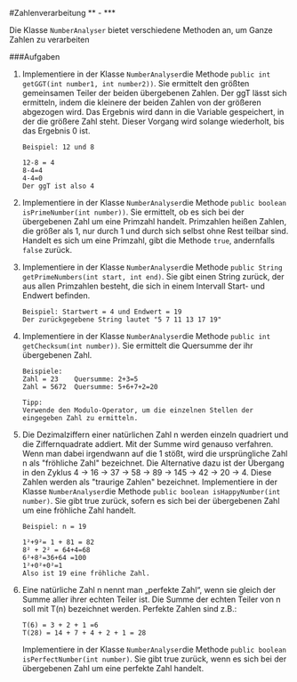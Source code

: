 #Zahlenverarbeitung ** - ***

Die Klasse `NumberAnalyser` bietet verschiedene Methoden an, um Ganze Zahlen zu verarbeiten

###Aufgaben
1. Implementiere in der Klasse `NumberAnalyser`die Methode `public int getGGT(int number1, int number2))`. 
Sie ermittelt den größten gemeinsamen Teiler der beiden übergebenen Zahlen. Der ggT lässt sich ermitteln, 
indem die kleinere der beiden Zahlen von der größeren abgezogen wird. Das Ergebnis wird dann in die Variable
 gespeichert, in der die größere Zahl steht. Dieser Vorgang wird solange wiederholt, bis das Ergebnis 0 ist.  
                                                                            
   ```
   Beispiel: 12 und 8
          
   12-8 = 4
   8-4=4
   4-4=0
   Der ggT ist also 4
    ```
2. Implementiere in der Klasse `NumberAnalyser`die Methode `public boolean isPrimeNumber(int number))`. Sie ermittelt,
ob es sich bei der übergebenen Zahl um eine Primzahl handelt. Primzahlen heißen Zahlen, die größer als 1, nur durch 1 und 
durch sich selbst ohne Rest teilbar sind. Handelt es sich um eine Primzahl, gibt die Methode `true`, andernfalls `false` zurück.
3. Implementiere in der Klasse `NumberAnalyser`die Methode `public String getPrimeNumbers(int start, int end)`. Sie gibt einen 
String zurück, der aus allen Primzahlen besteht, die sich in einem Intervall Start- und Endwert befinden.  
   ```
   Beispiel: Startwert = 4 und Endwert = 19
   Der zurückgegebene String lautet "5 7 11 13 17 19"       
   ```
4. Implementiere in der Klasse `NumberAnalyser`die Methode `public int getChecksum(int number))`. Sie ermittelt die Quersumme
 der ihr übergebenen Zahl.
 
    ```
   Beispiele: 
   Zahl = 23 	Quersumme: 2+3=5
   Zahl = 5672  Quersumme: 5+6+7+2=20       
    ```

   ```
   Tipp: 
   Verwende den Modulo-Operator, um die einzelnen Stellen der eingegeben Zahl zu ermitteln.
   ```
5. Die Dezimalziffern einer natürlichen Zahl n werden einzeln quadriert und die Ziffernquadrate addiert. Mit der Summe 
wird genauso verfahren. Wenn man dabei irgendwann auf die 1 stößt, wird die ursprüngliche Zahl n als "fröhliche Zahl" 
bezeichnet. Die Alternative dazu ist der Übergang in den Zyklus 4 -> 16 -> 37 -> 58 -> 89 -> 145 -> 42 -> 20 -> 4. 
Diese Zahlen werden als "traurige Zahlen" bezeichnet. Implementiere in der Klasse `NumberAnalyser`die Methode `public boolean isHappyNumber(int number)`.
Sie gibt true zurück, sofern es sich bei der übergebenen Zahl um eine fröhliche Zahl handelt.

   ```
   Beispiel: n = 19
   
   1²+9²= 1 + 81 = 82
   8² + 2² = 64+4=68
   6²+8²=36+64 =100
   1²+0²+0²=1
   Also ist 19 eine fröhliche Zahl.       
   ```
6. Eine natürliche Zahl n nennt man „perfekte Zahl“, wenn sie gleich der Summe aller ihrer echten Teiler ist. Die Summe 
der echten Teiler von n soll mit T(n) bezeichnet werden. Perfekte Zahlen sind z.B.:
   ```
   T(6) = 3 + 2 + 1 =6
   T(28) = 14 + 7 + 4 + 2 + 1 = 28
   ```
   Implementiere in der Klasse `NumberAnalyser`die Methode `public boolean isPerfectNumber(int number)`. Sie gibt true zurück,
   wenn es sich bei der übergebenen Zahl um eine perfekte Zahl handelt.
